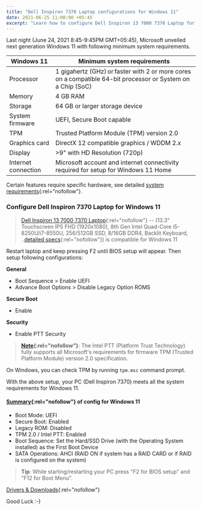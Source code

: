 ```yaml
---
title: "Dell Inspiron 7370 Laptop configurations for Windows 11"
date: 2021-06-25 11:00:00 +05:45
excerpt: "Learn how to configure Dell Inspiron 13 7000 7370 Laptop for Microsoft Windows 11 operating system."
---
```


Last night (June 24, 2021 8:45-9:45PM GMT+05:45), Microsoft unveiled next generation Windows 11 with following minimum system requirements.

| Windows 11          | Minimum system requirements                                                                                 |
| ------------------- | ----------------------------------------------------------------------------------------------------------- |
| Processor           | 1 gigahertz (GHz) or faster with 2 or more cores on a compatible 64-bit processor or System on a Chip (SoC) |
| Memory              | 4 GB RAM                                                                                                    |
| Storage             | 64 GB or larger storage device                                                                              |
| System firmware     | UEFI, Secure Boot capable                                                                                   |
| TPM                 | Trusted Platform Module (TPM) version 2.0                                                                   |
| Graphics card       | DirectX 12 compatible graphics / WDDM 2.x                                                                   |
| Display             | >9" with HD Resolution (720p)                                                                               |
| Internet connection | Microsoft account and internet connectivity required for setup for Windows 11 Home                          |

Certain features require specific hardware, see detailed [system requirements](https://www.microsoft.com/windows/windows-11-specifications){:rel="nofollow"}.

### Configure Dell Inspiron 7370 Laptop for Windows 11

> [Dell Inspiron 13 7000 7370 Laptop](https://www.amazon.com/Dell-Inspiron-7000-7370-Laptop/dp/B0764N2QL3){:rel="nofollow"} -- (13.3" Touchscreen IPS FHD (1920x1080), 8th Gen Intel Quad-Core i5-8250U/i7-8550U, 256/512GB SSD, 8/16GB DDR4, Backlit Keyboard, ..[detailed specs](https://www.cnet.com/products/dell-inspiron-7370-13-3-core-i7-8550u-16-gb-ram-512-gb-ssd/){:rel="nofollow"}) is compatible for Windows 11

Restart laptop and keep pressing F2 until BIOS setup will appear. Then setup following configurations:

**General**

- Boot Sequence > Enable UEFI
- Advance Boot Options > Disable Legacy Option ROMS

**Secure Boot**

- Enable

**Security**

- Enable PTT Security

> **[Note](https://stackoverflow.com/questions/64075223/are-intels-ptt-and-tpm-equivalent){:rel="nofollow"}**: The Intel PTT (Platform Trust Technology) fully supports all Microsoft's requirements for firmware TPM (Trusted Platform Module) version 2.0 specification.

On Windows, you can check TPM by running `tpm.msc` command prompt.

With the above setup, your PC (Dell Inspiron 7370) meets all the system requirements for Windows 11.

#### [Summary](https://youtu.be/n6unGwtpbEc?t=110){:rel="nofollow"} of config for Windows 11

- Boot Mode: UEFI
- Secure Boot: Enabled
- Legacy ROM: Disabled
- TPM 2.0 / Intel PTT: Enabled
- Boot Sequence: Set the Hard/SSD Drive (with the Operating System installed) as the First Boot Device
- SATA Operations: AHCI (RAID ON if system has a RAID CARD or if RAID is configured on the system)

> **Tip**: While starting/restarting your PC press "F2 for BIOS setup" and "F12 for Boot Menu".

[Drivers & Downloads](https://www.dell.com/support/home/en-us?app=drivers){:rel="nofollow"}

Good Luck :-)
